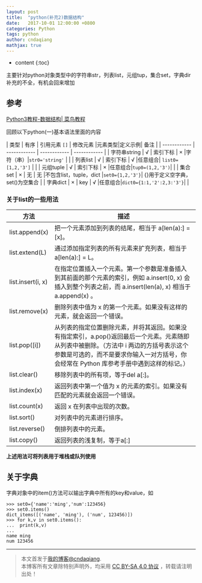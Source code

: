 ```yaml
---
layout: post
title:  "python(补充2)数据结构"
date:   2017-10-01 12:00:00 +0800
categories: Python
tags: python 
author: cndaqiang
mathjax: true
---
```

* content
{:toc}

主要针对python对象类型中的字符串str，列表list，元组tup，集合set，字典dir
补充的不全，有机会回来增加




## 参考
[Python3教程-数据结构| 菜鸟教程](http://www.runoob.com/python3/python3-data-structure.html)

回顾以下python(一)基本语法里面的内容

| 类型  |  有序 | 引用元素 `[]`  | 修改元素 |元素类型|定义示例| 备注 |
| ------------ | ------------ | ------------ | ------------ |
| 字符串string | √  | 索引下标  | ×  |字符（串）|`str0='string'` |   |
| 列表list  |  √ |  索引下标 |  √ |任意组合| `list0=[1,2,'3']`  |   |
|  元组tuple | √  | 索引下标  |  × |任意组合|`tup0=(1,2,'3')`|   |
| 集合set  |  × | 无  | 无 |不包含list，tuple，dict |`set0={1,2,'3'}`| {}用于定义空字典，set()为空集合  |
| 字典dict  |  × |  key | √  |任意组合|`dict0={1:1,'2':2,3:'3'}`|   |


### 关于list的一些用法

方法	|描述
--|--
list.append(x)	|把一个元素添加到列表的结尾，相当于 a[len(a):] = [x]。
list.extend(L)	|通过添加指定列表的所有元素来扩充列表，相当于 a[len(a):] = L。
list.insert(i, x)	|在指定位置插入一个元素。第一个参数是准备插入到其前面的那个元素的索引，例如 a.insert(0, x) 会插入到整个列表之前，而 a.insert(len(a), x) 相当于 a.append(x) 。
list.remove(x)	|删除列表中值为 x 的第一个元素。如果没有这样的元素，就会返回一个错误。
list.pop([i])	|从列表的指定位置删除元素，并将其返回。如果没有指定索引，a.pop()返回最后一个元素。元素随即从列表中被删除。（方法中 i 两边的方括号表示这个参数是可选的，而不是要求你输入一对方括号，你会经常在 Python 库参考手册中遇到这样的标记。）
list.clear()	|移除列表中的所有项，等于del a[:]。
list.index(x)	|返回列表中第一个值为 x 的元素的索引。如果没有匹配的元素就会返回一个错误。
list.count(x)	|返回 x 在列表中出现的次数。
list.sort()	|对列表中的元素进行排序。
list.reverse()	|倒排列表中的元素。
list.copy()	|返回列表的浅复制，等于a[:]

**上述用法可将列表用于堆栈或队列使用**

## 关于字典

字典对象中的item()方法可以输出字典中所有的key和value，如
```
>>> set0={'name':'ming','num':123456}
>>> set0.items()
dict_items([('name', 'ming'), ('num', 123456)])
>>> for k,v in set0.items():
...  print(k,v)
... 
name ming
num 123456
```





------
>本文首发于[我的博客@cndaqiang](https://cndaqiang.github.io/).<br>
>本博客所有文章除特别声明外，均采用 [CC BY-SA 4.0 协议](https://creativecommons.org/licenses/by-sa/4.0/deed.zh) ，转载请注明出处！
